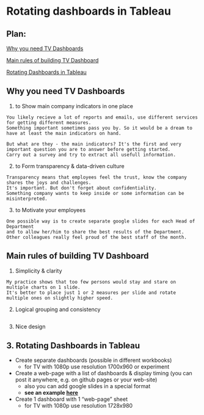 # Rotating dashboards in Tableau

## Plan:

[Why you need TV Dashboards](#why-you-need-tv-dashboards)

[Main rules of building TV Dashboard](#main-rules-of-building-tv-dashboard)

[Rotating Dashboards in Tableau](#rotating-dashboards-in-tableau)


## Why you need TV Dashboards

1. to Show main company indicators in one place
```
You likely recieve a lot of reports and emails, use different services for getting different measures. 
Something important sometimes pass you by. So it would be a dream to have at least the main indicators on hand.

But what are they - the main indicators? It's the first and very important question you are to answer before getting started.
Сarry out a survey and try to extract all usefull information.
```

2. to Form transparency & data-driven culture
```
Transparency means that employees feel the trust, know the company shares the joys and challenges. 
It's important. But don't forget about confidentiality.
Something company wants to keep inside or some information can be misinterpreted.
```

3. to Motivate your employees
```
One possible way is to create separate google slides for each Head of Department 
and to allow her/him to share the best results of the Department. 
Other colleagues really feel proud of the best staff of the month.
```

## Main rules of building TV Dashboard

1. Simplicity & clarity
```
My practice shows that too few persons would stay and stare on multiple charts on 1 slide.
It's better to place just 1 or 2 measures per slide and rotate multiple ones on slightly higher speed.
```

2. Logical grouping and consistency
```

```

3. Nice design

## 3. Rotating Dashboards in Tableau
* Create separate dashboards (possible in different workbooks)
  - for TV with 1080р use resolution 1700х960 or experiment
* Create a web-page with a list of dashboards & display timing (you can post it anywhere, e.g. on github pages or your web-site)  
  - also you can add google slides in a special format
  - **see an example [here](https://github.com/AdamovichAleksey/KufarTV/blob/master/index.html)**
* Create 1 dashboard with 1 “web-page” sheet
  - for TV with 1080р use resolution 1728х980

